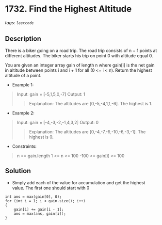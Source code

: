 # 1732. Find the Highest Altitude
###### tags: `leetcode`
## Description
There is a biker going on a road trip. The road trip consists of n + 1 points at different altitudes. The biker starts his trip on point 0 with altitude equal 0.

You are given an integer array gain of length n where gain[i] is the net gain in altitude between points i​​​​​​ and i + 1 for all (0 <= i < n). Return the highest altitude of a point.

- Example 1:

>Input: gain = [-5,1,5,0,-7]
Output: 1
>>Explanation: The altitudes are [0,-5,-4,1,1,-6]. The highest is 1.

- Example 2:

>Input: gain = [-4,-3,-2,-1,4,3,2]
Output: 0
>>Explanation: The altitudes are [0,-4,-7,-9,-10,-6,-3,-1]. The highest is 0.

- Constraints:

>n == gain.length
1 <= n <= 100
-100 <= gain[i] <= 100

## Solution
- Simply add each of the value for accumulation and get the highest value. The first one should start with 0
```cpp=
int ans = max(gain[0], 0);
for (int i = 1; i < gain.size(); i++)
{
    gain[i] += gain[i - 1];
    ans = max(ans, gain[i]);
}
```
